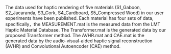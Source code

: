 The data used for haptic rendering of five materials (S1\_Gaboon, S2\_Jacaranda, S3\_Cork, S4\_Cardboard, S5\_Compressed Wood) in our user experiments have been published. 
Each material has four sets of data, specifically，the MEASUREMENT.mat is the measured data from the LMT Haptic Material Database. The Transformer.mat is the generated data by our proposed Transformer method. The AVHR.mat and CAE.mat is the generated data by the audio-visual-aided haptic signal reconstruction (AVHR) and Convolutional Autoencoder (CAE) method.
